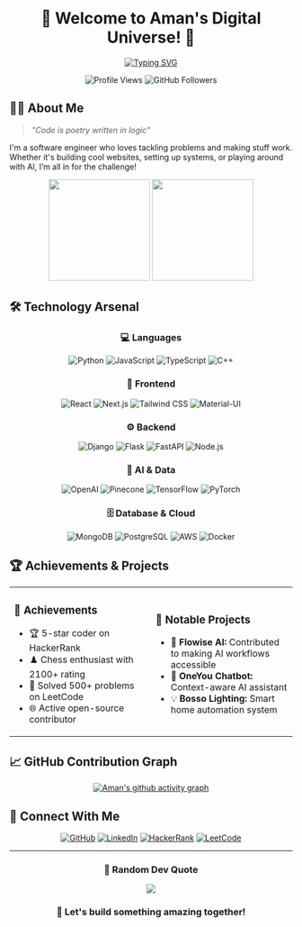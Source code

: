 <div align="center">

# 🌟 Welcome to Aman's Digital Universe! 🚀

[![Typing SVG](https://readme-typing-svg.herokuapp.com?font=Fira+Code&pause=1000&color=2986cc&center=true&vCenter=true&width=435&lines=Software+Engineer;AI+Enthusiast;Problem+Solver;Open+Source+Contributor)](https://git.io/typing-svg)

<p align="center">
  <img src="https://komarev.com/ghpvc/?username=amansoni7477030&label=Profile%20Views&color=2986cc&style=flat" alt="Profile Views" />
  <img src="https://img.shields.io/github/followers/amansoni7477030?label=Followers&style=social" alt="GitHub Followers" />
</p>

</div>

## 🧙‍♂️ About Me

> *"Code is poetry written in logic"*

I'm a software engineer who loves tackling problems and making stuff work. Whether it's building cool websites, setting up systems, or playing around with AI, I’m all in for the challenge!

<div align="center">
  <img height="180em" src="https://awesome-github-stats.azurewebsites.net/user-stats/amansoni7477030?cardType=level&preferLogin=false"/>
  <img height="180em" src="https://github-readme-stats.vercel.app/api/top-langs/?username=amansoni7477030&layout=compact&langs_count=7&theme=tokyonight"/>
</div>

## 🛠️ Technology Arsenal

<div align="center">

### 💻 Languages
![Python](https://img.shields.io/badge/Python-3776AB?style=for-the-badge&logo=python&logoColor=white)
![JavaScript](https://img.shields.io/badge/JavaScript-F7DF1E?style=for-the-badge&logo=javascript&logoColor=black)
![TypeScript](https://img.shields.io/badge/TypeScript-007ACC?style=for-the-badge&logo=typescript&logoColor=white)
![C++](https://img.shields.io/badge/C%2B%2B-00599C?style=for-the-badge&logo=c%2B%2B&logoColor=white)

### 🎨 Frontend
![React](https://img.shields.io/badge/React-61DAFB?style=for-the-badge&logo=react&logoColor=black)
![Next.js](https://img.shields.io/badge/Next.js-000000?style=for-the-badge&logo=next.js&logoColor=white)
![Tailwind CSS](https://img.shields.io/badge/Tailwind_CSS-38B2AC?style=for-the-badge&logo=tailwind-css&logoColor=white)
![Material-UI](https://img.shields.io/badge/Material--UI-0081CB?style=for-the-badge&logo=material-ui&logoColor=white)

### ⚙️ Backend
![Django](https://img.shields.io/badge/Django-092E20?style=for-the-badge&logo=django&logoColor=white)
![Flask](https://img.shields.io/badge/Flask-000000?style=for-the-badge&logo=flask&logoColor=white)
![FastAPI](https://img.shields.io/badge/FastAPI-009688?style=for-the-badge&logo=fastapi&logoColor=white)
![Node.js](https://img.shields.io/badge/Node.js-339933?style=for-the-badge&logo=node.js&logoColor=white)

### 🤖 AI & Data
![OpenAI](https://img.shields.io/badge/OpenAI-412991?style=for-the-badge&logo=openai&logoColor=white)
![Pinecone](https://img.shields.io/badge/Pinecone-007ACC?style=for-the-badge&logo=pinecone&logoColor=white)
![TensorFlow](https://img.shields.io/badge/TensorFlow-FF6F00?style=for-the-badge&logo=tensorflow&logoColor=white)
![PyTorch](https://img.shields.io/badge/PyTorch-EE4C2C?style=for-the-badge&logo=pytorch&logoColor=white)

### 🗄️ Database & Cloud
![MongoDB](https://img.shields.io/badge/MongoDB-47A248?style=for-the-badge&logo=mongodb&logoColor=white)
![PostgreSQL](https://img.shields.io/badge/PostgreSQL-316192?style=for-the-badge&logo=postgresql&logoColor=white)
![AWS](https://img.shields.io/badge/AWS-232F3E?style=for-the-badge&logo=amazon-aws&logoColor=white)
![Docker](https://img.shields.io/badge/Docker-2496ED?style=for-the-badge&logo=docker&logoColor=white)

</div>

## 🏆 Achievements & Projects

<table>
  <tr>
    <td width="50%">
      <h3>🌟 Achievements</h3>
      <ul>
        <li>🏆 5-star coder on HackerRank</li>
        <li>♟️ Chess enthusiast with 2100+ rating</li>
        <li>🎯 Solved 500+ problems on LeetCode</li>
        <li>🌐 Active open-source contributor</li>
      </ul>
    </td>
    <td width="50%">
      <h3>💼 Notable Projects</h3>
      <ul>
        <li>🤖 <strong>Flowise AI:</strong> Contributed to making AI workflows accessible</li>
        <li>🎯 <strong>OneYou Chatbot:</strong> Context-aware AI assistant</li>
        <li>💡 <strong>Bosso Lighting:</strong> Smart home automation system</li>
      </ul>
    </td>
  </tr>
</table>

## 📈 GitHub Contribution Graph

<div align="center">
  
[![Aman's github activity graph](https://github-readme-activity-graph.vercel.app/graph?username=amansoni7477030&theme=tokyo-night)](https://github.com/ashutosh00710/github-readme-activity-graph)

</div>

## 🤝 Connect With Me

<div align="center">
  
[![GitHub](https://img.shields.io/badge/GitHub-181717?style=for-the-badge&logo=github&logoColor=white)](https://github.com/amansoni7477030)
[![LinkedIn](https://img.shields.io/badge/LinkedIn-0A66C2?style=for-the-badge&logo=linkedin&logoColor=white)](https://www.linkedin.com/in/amansoni7477/)
[![HackerRank](https://img.shields.io/badge/HackerRank-2EC866?style=for-the-badge&logo=hackerrank&logoColor=white)](https://www.hackerrank.com/Amansoni7477030)
[![LeetCode](https://img.shields.io/badge/LeetCode-FFA116?style=for-the-badge&logo=leetcode&logoColor=white)](https://leetcode.com/amansoni7477030/)

</div>

---

<div align="center">
  
### 💭 Random Dev Quote
![](https://quotes-github-readme.vercel.app/api?type=horizontal&theme=tokyonight)

### 🎯 Let's build something amazing together! 
  
</div>
